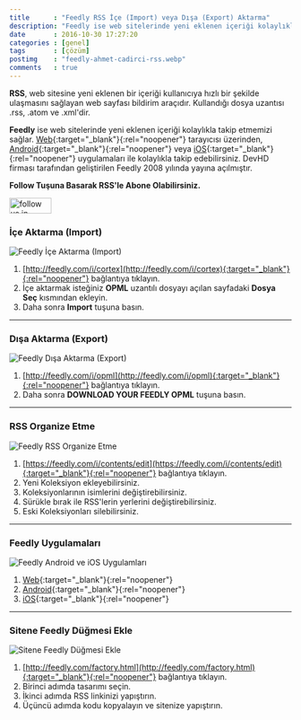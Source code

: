 ```yaml
---
title      : "Feedly RSS İçe (Import) veya Dışa (Export) Aktarma"
description: "Feedly ise web sitelerinde yeni eklenen içeriği kolaylıkla takip etmemizi sağlar. Web tarayıcısı üzerinden, Android veya iOS uygulamaları..."
date       : 2016-10-30 17:27:20
categories : [genel]
tags       : [çözüm]
postimg    : "feedly-ahmet-cadirci-rss.webp"
comments   : true
---
```


**RSS**, web sitesine yeni eklenen bir içeriği kullanıcıya hızlı bir şekilde ulaşmasını sağlayan web sayfası bildirim araçıdır. Kullandığı dosya uzantısı .rss, .atom ve .xml'dir.

**Feedly** ise web sitelerinde yeni eklenen içeriği kolaylıkla takip etmemizi sağlar. [Web](https://feedly.com){:target="_blank"}{:rel="noopener"} tarayıcısı üzerinden, [Android](https://play.google.com/store/apps/details?id=com.devhd.feedly){:target="_blank"}{:rel="noopener"} veya [iOS](https://itunes.apple.com/us/app/feedly-your-work-newsfeed/id396069556?mt=8){:target="_blank"}{:rel="noopener"} uygulamaları ile kolaylıkla takip edebilirsiniz. DevHD firması tarafından geliştirilen Feedly 2008 yılında yayına açılmıştır.

**Follow Tuşuna Basarak RSS'le Abone Olabilirsiniz.**

<a href='http://cloud.feedly.com/#subscription%2Ffeed%2Fhttp%3A%2F%2Fahmetcadirci.com.tr%2Ffeed.xml'  target='blank'><img id='feedlyFollow' src='http://s3.feedly.com/img/follows/feedly-follow-rectangle-volume-medium_2x.png' alt='follow us in feedly' style=" width: 75px !important; " width='71' height='28'></a>

### İçe Aktarma (Import)

![Feedly İçe Aktarma (Import)](https://ahmetcadirci.com.tr/images/galeri/feedly-rss-ice-aktarma-import.webp "Feedly İçe Aktarma (Import)")

1. [http://feedly.com/i/cortex](http://feedly.com/i/cortex){:target="_blank"}{:rel="noopener"} bağlantıya tıklayın.
2. İçe aktarmak isteğiniz **OPML** uzantılı dosyayı açılan sayfadaki **Dosya Seç** kısmından ekleyin.
3. Daha sonra **Import** tuşuna basın.

* * * 

### Dışa Aktarma (Export)

![Feedly Dışa Aktarma (Export)](https://ahmetcadirci.com.tr/images/galeri/feedly-rss-disa-aktarma-export.webp "Feedly Dışa Aktarma (Export)")

1. [http://feedly.com/i/opml](http://feedly.com/i/opml){:target="_blank"}{:rel="noopener"} bağlantıya tıklayın.
2. Daha sonra **DOWNLOAD YOUR FEEDLY OPML** tuşuna basın.

* * * 

### RSS Organize Etme

![Feedly RSS Organize Etme](https://ahmetcadirci.com.tr/images/galeri/feedly-rss-organize-etme.webp "Feedly RSS Organize Etme")

1. [https://feedly.com/i/contents/edit](https://feedly.com/i/contents/edit){:target="_blank"}{:rel="noopener"} bağlantıya tıklayın.
2. Yeni Koleksiyon ekleyebilirsiniz.
3. Koleksiyonlarının isimlerini değiştirebilirsiniz.
4. Sürükle bırak ile RSS'lerin yerlerini değiştirebilirsiniz. 
5. Eski Koleksiyonları silebilirsiniz. 

* * * 

### Feedly Uygulamaları

![Feedly Android ve iOS Uygulamları](https://ahmetcadirci.com.tr/images/galeri/feedly-android-ios-uygulamalari.webp "Feedly Android ve iOS Uygulamları")

1. [Web](https://feedly.com){:target="_blank"}{:rel="noopener"}
2. [Android](https://play.google.com/store/apps/details?id=com.devhd.feedly){:target="_blank"}{:rel="noopener"}
3. [iOS](https://itunes.apple.com/us/app/feedly-your-work-newsfeed/id396069556?mt=8){:target="_blank"}{:rel="noopener"}

* * * 

### Sitene Feedly Düğmesi Ekle

![Sitene Feedly Düğmesi Ekle](https://ahmetcadirci.com.tr/images/galeri/sitene-feedly-dugmesi-ekle.webp "Sitene Feedly Düğmesi Ekle")

1. [http://feedly.com/factory.html](http://feedly.com/factory.html){:target="_blank"}{:rel="noopener"} bağlantıya tıklayın.
2. Birinci adımda tasarımı seçin.
3. İkinci adımda RSS linkinizi yapıştırın.
4. Üçüncü adımda kodu kopyalayın ve sitenize yapıştırın.
